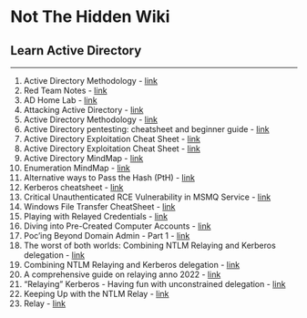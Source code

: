 # Not The Hidden Wiki

## Learn Active Directory
-----

1. Active Directory Methodology - [link](https://book.hacktricks.xyz/windows-hardening/active-directory-methodology)
2. Red Team Notes - [link](https://www.ired.team/)
3. AD Home Lab - [link](https://ruycr4ft.github.io/posts/AD-homelab/)
4. Attacking Active Directory - [link](https://zer1t0.gitlab.io/posts/attacking_ad/)
5. Active Directory Methodology - [link](https://book.hacktricks.xyz/windows-hardening/active-directory-methodology/)
6. Active Directory pentesting: cheatsheet and beginner guide - [link](https://www.hackthebox.com/blog/active-directory-penetration-testing-cheatsheet-and-guide)
7. Active Directory Exploitation Cheat Sheet - [link](https://github.com/S1ckB0y1337/Active-Directory-Exploitation-Cheat-Sheet)
8. Active Directory Exploitation Cheat Sheet - [link](https://casvancooten.com/posts/2020/11/windows-active-directory-exploitation-cheat-sheet-and-command-reference/)
9. Active Directory MindMap - [link](https://github.com/esidate/pentesting-active-directory/blob/main/v2/pentesting_active_directory.svg)
10. Enumeration MindMap - [link](https://github.com/Ignitetechnologies/Mindmap/tree/main/Enumeration)
11. Alternative ways to Pass the Hash (PtH) - [link](https://www.n00py.io/2020/12/alternative-ways-to-pass-the-hash-pth/)
12. Kerberos cheatsheet - [link](https://gist.github.com/TarlogicSecurity/2f221924fef8c14a1d8e29f3cb5c5c4a)
13. Critical Unauthenticated RCE Vulnerability in MSMQ Service - [link](https://research.checkpoint.com/2023/queuejumper-critical-unauthorized-rce-vulnerability-in-msmq-service/)
14. Windows File Transfer CheatSheet - [link](https://infinitelogins.com/2020/09/04/windows-file-transfer-cheatsheet/)
15. Playing with Relayed Credentials - [link](https://www.secureauth.com/blog/playing-with-relayed-credentials/)
16. Diving into Pre-Created Computer Accounts - [link](https://trustedsec.com/blog/diving-into-pre-created-computer-accounts)
17. Poc’ing Beyond Domain Admin - Part 1 - [link](https://cube0x0.github.io/Pocing-Beyond-DA/)
18. The worst of both worlds: Combining NTLM Relaying and Kerberos delegation  - [link](https://dirkjanm.io/worst-of-both-worlds-ntlm-relaying-and-kerberos-delegation/)
19. Combining NTLM Relaying and Kerberos delegation  - [link](https://chryzsh.github.io/relaying-delegation/)
20. A comprehensive guide on relaying anno 2022 - [link](https://www.trustedsec.com/blog/a-comprehensive-guide-on-relaying-anno-2022)
21. “Relaying” Kerberos - Having fun with unconstrained delegation - [link](https://dirkjanm.io/krbrelayx-unconstrained-delegation-abuse-toolkit/)
22. Keeping Up with the NTLM Relay - [link](https://www.fortalicesolutions.com/posts/keeping-up-with-the-ntlm-relay)
23. Relay - [link](https://www.thehacker.recipes/ad/movement/ntlm/relay)